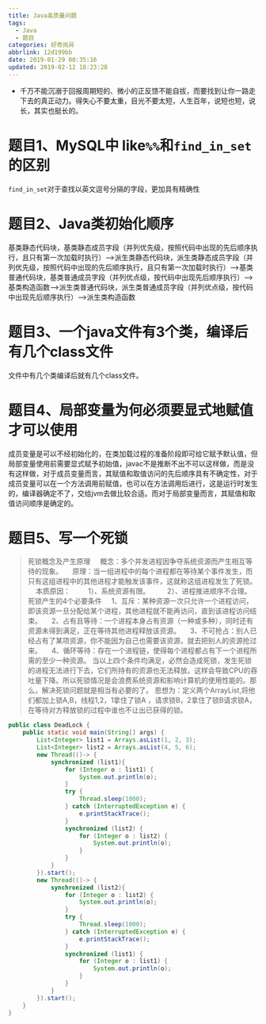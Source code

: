 ```yaml
---
title: Java高质量问题
tags:
  - Java
  - 题目
categories: 好奇尚异
abbrlink: 12d199bb
date: 2019-01-29 00:35:16
updated: 2019-02-12 18:23:28
---
```


- 千万不能沉溺于回报周期短的、微小的正反馈不能自拔，而要找到让你一路走下去的真正动力。得失心不要太重，目光不要太短，人生百年，说短也短，说长，其实也挺长的。
# 题目1、MySQL中 like`%%`和`find_in_set`的区别
`find_in_set`对于查找以英文逗号分隔的字段，更加具有精确性

# 题目2、Java类初始化顺序
基类静态代码块，基类静态成员字段（并列优先级，按照代码中出现的先后顺序执行，且只有第一次加载时执行）——>派生类静态代码块，派生类静态成员字段（并列优先级，按照代码中出现的先后顺序执行，且只有第一次加载时执行）——>基类普通代码块，基类普通成员字段（并列优点级，按代码中出现先后顺序执行）——>基类构造函数——>派生类普通代码块，派生类普通成员字段（并列优点级，按代码中出现先后顺序执行）——>派生类构造函数

# 题目3、一个java文件有3个类，编译后有几个class文件
文件中有几个类编译后就有几个class文件。

# 题目4、局部变量为何必须要显式地赋值才可以使用
成员变量是可以不经初始化的，在类加载过程的准备阶段即可给它赋予默认值，但局部变量使用前需要显式赋予初始值，javac不是推断不出不可以这样做，而是没有这样做，对于成员变量而言，其赋值和取值访问的先后顺序具有不确定性，对于成员变量可以在一个方法调用前赋值，也可以在方法调用后进行，这是运行时发生的，编译器确定不了，交给jvm去做比较合适。而对于局部变量而言，其赋值和取值访问顺序是确定的。

# 题目5、写一个死锁
> 死锁概念及产生原理
    概念：多个并发进程因争夺系统资源而产生相互等待的现象。
    原理：当一组进程中的每个进程都在等待某个事件发生，而只有这组进程中的其他进程才能触发该事件，这就称这组进程发生了死锁。
    本质原因：
        1）、系统资源有限。
        2）、进程推进顺序不合理。
死锁产生的4个必要条件
    1、互斥：某种资源一次只允许一个进程访问，即该资源一旦分配给某个进程，其他进程就不能再访问，直到该进程访问结束。
    2、占有且等待：一个进程本身占有资源（一种或多种），同时还有资源未得到满足，正在等待其他进程释放该资源。
    3、不可抢占：别人已经占有了某项资源，你不能因为自己也需要该资源，就去把别人的资源抢过来。
    4、循环等待：存在一个进程链，使得每个进程都占有下一个进程所需的至少一种资源。
当以上四个条件均满足，必然会造成死锁，发生死锁的进程无法进行下去，它们所持有的资源也无法释放。这样会导致CPU的吞吐量下降。所以死锁情况是会浪费系统资源和影响计算机的使用性能的。那么，解决死锁问题就是相当有必要的了。
思想为：定义两个ArrayList,将他们都加上锁A,B，线程1,2，1拿住了锁A ，请求锁B，2拿住了锁B请求锁A，在等待对方释放锁的过程中谁也不让出已获得的锁。
```java
public class DeadLock {
    public static void main(String[] args) {
        List<Integer> list1 = Arrays.asList(1, 2, 3);
        List<Integer> list2 = Arrays.asList(4, 5, 6);
        new Thread(()-> {
            synchronized (list1){
                for (Integer o : list1) {
                    System.out.println(o);
                }
                try {
                    Thread.sleep(1000);
                } catch (InterruptedException e) {
                    e.printStackTrace();
                }
                synchronized (list2) {
                    for (Integer o : list2) {
                        System.out.println(o);
                    }
                }
            }
        }).start();
        new Thread(()-> {
            synchronized (list2){
                for (Integer o : list2) {
                    System.out.println(o);
                }
                try {
                    Thread.sleep(1000);
                } catch (InterruptedException e) {
                    e.printStackTrace();
                }
                synchronized (list1) {
                    for (Integer o : list1) {
                        System.out.println(o);
                    }
                }
            }
        }).start();
    }
}

```